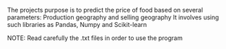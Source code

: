 The projects purpose is to predict the price of food based on several parameters:
Production geography and selling geography
It involves using such libraries as Pandas, Numpy and Scikit-learn

NOTE: Read carefully the .txt files in order to use the program
